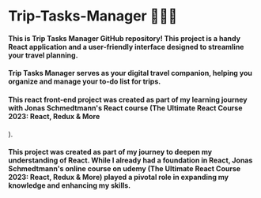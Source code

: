 # Trip-Tasks-Manager 🎒🌴😍

#### This is Trip Tasks Manager GitHub repository! This project is a handy React application and a user-friendly interface designed to streamline your travel planning.

#### Trip Tasks Manager serves as your digital travel companion, helping you organize and manage your to-do list for trips.

#### This react front-end project was created as part of my learning journey with Jonas Schmedtmann's React course (The Ultimate React Course 2023: React, Redux & More
).

#### This project was created as part of my journey to deepen my understanding of React. While I already had a foundation in React, Jonas Schmedtmann's online course on udemy (The Ultimate React Course 2023: React, Redux & More) played a pivotal role in expanding my knowledge and enhancing my skills.
